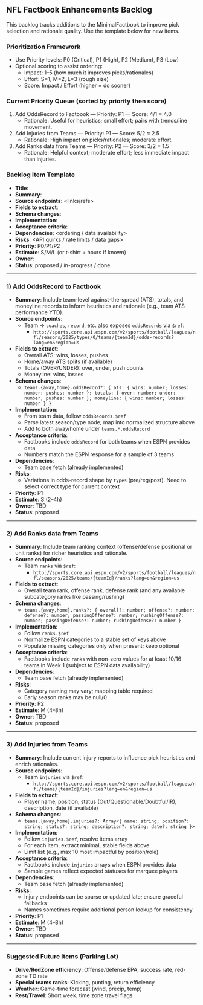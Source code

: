 ## NFL Factbook Enhancements Backlog

This backlog tracks additions to the MinimalFactbook to improve pick selection and rationale quality. Use the template below for new items.

### Prioritization Framework
- Use Priority levels: P0 (Critical), P1 (High), P2 (Medium), P3 (Low)
- Optional scoring to assist ordering:
  - Impact: 1–5 (how much it improves picks/rationales)
  - Effort: S=1, M=2, L=3 (rough size)
  - Score: Impact / Effort (higher = do sooner)

### Current Priority Queue (sorted by priority then score)
1) Add OddsRecord to Factbook — Priority: P1 — Score: 4/1 = 4.0
   - Rationale: Useful for heuristics; small effort; pairs with trends/line movement.
2) Add Injuries from Teams — Priority: P1 — Score: 5/2 ≈ 2.5
   - Rationale: High impact on picks/rationales; moderate effort.
3) Add Ranks data from Teams — Priority: P2 — Score: 3/2 = 1.5
   - Rationale: Helpful context; moderate effort; less immediate impact than injuries.

### Backlog Item Template
- **Title**: <short name>
- **Summary**: <what and why>
- **Source endpoints**: <links/refs>
- **Fields to extract**: <specific fields>
- **Schema changes**: <proposed MinimalFactbook additions>
- **Implementation**: <high-level steps>
- **Acceptance criteria**: <verifiable outcomes>
- **Dependencies**: <ordering / data availability>
- **Risks**: <API quirks / rate limits / data gaps>
- **Priority**: P0/P1/P2
- **Estimate**: S/M/L (or t-shirt + hours if known)
- **Owner**: <assignee>
- **Status**: proposed / in-progress / done

---

### 1) Add OddsRecord to Factbook
- **Summary**: Include team-level against-the-spread (ATS), totals, and moneyline records to inform heuristics and rationale (e.g., team ATS performance YTD).
- **Source endpoints**:
  - Team → `coaches`, `record`, etc. also exposes `oddsRecords` via `$ref`:
    - `http://sports.core.api.espn.com/v2/sports/football/leagues/nfl/seasons/2025/types/0/teams/{teamId}/odds-records?lang=en&region=us`
- **Fields to extract**:
  - Overall ATS: wins, losses, pushes
  - Home/away ATS splits (if available)
  - Totals (OVER/UNDER): over, under, push counts
  - Moneyline: wins, losses
- **Schema changes**:
  - `teams.{away,home}.oddsRecord?: { ats: { wins: number; losses: number; pushes: number }; totals: { over: number; under: number; pushes: number }; moneyline: { wins: number; losses: number } }`
- **Implementation**:
  - From team data, follow `oddsRecords.$ref`
  - Parse latest season/type node; map into normalized structure above
  - Add to both away/home under `teams.*.oddsRecord`
- **Acceptance criteria**:
  - Factbooks include `oddsRecord` for both teams when ESPN provides data
  - Numbers match the ESPN response for a sample of 3 teams
- **Dependencies**:
  - Team base fetch (already implemented)
- **Risks**:
  - Variations in odds-record shape by `types` (pre/reg/post). Need to select correct type for current context
- **Priority**: P1
- **Estimate**: S (2–4h)
- **Owner**: TBD
- **Status**: proposed

---

### 2) Add Ranks data from Teams
- **Summary**: Include team ranking context (offense/defense positional or unit ranks) for richer heuristics and rationale.
- **Source endpoints**:
  - Team `ranks` via `$ref`:
    - `http://sports.core.api.espn.com/v2/sports/football/leagues/nfl/seasons/2025/teams/{teamId}/ranks?lang=en&region=us`
- **Fields to extract**:
  - Overall team rank, offense rank, defense rank (and any available subcategory ranks like passing/rushing)
- **Schema changes**:
  - `teams.{away,home}.ranks?: { overall?: number; offense?: number; defense?: number; passingOffense?: number; rushingOffense?: number; passingDefense?: number; rushingDefense?: number }`
- **Implementation**:
  - Follow `ranks.$ref`
  - Normalize ESPN categories to a stable set of keys above
  - Populate missing categories only when present; keep optional
- **Acceptance criteria**:
  - Factbooks include `ranks` with non-zero values for at least 10/16 teams in Week 1 (subject to ESPN data availability)
- **Dependencies**:
  - Team base fetch (already implemented)
- **Risks**:
  - Category naming may vary; mapping table required
  - Early season ranks may be null/0
- **Priority**: P2
- **Estimate**: M (4–8h)
- **Owner**: TBD
- **Status**: proposed

---

### 3) Add Injuries from Teams
- **Summary**: Include current injury reports to influence pick heuristics and enrich rationales.
- **Source endpoints**:
  - Team `injuries` via `$ref`:
    - `http://sports.core.api.espn.com/v2/sports/football/leagues/nfl/teams/{teamId}/injuries?lang=en&region=us`
- **Fields to extract**:
  - Player name, position, status (Out/Questionable/Doubtful/IR), description, date (if available)
- **Schema changes**:
  - `teams.{away,home}.injuries?: Array<{ name: string; position?: string; status?: string; description?: string; date?: string }>`
- **Implementation**:
  - Follow `injuries.$ref`, resolve items array
  - For each item, extract minimal, stable fields above
  - Limit list (e.g., max 10 most impactful by position/role)
- **Acceptance criteria**:
  - Factbooks include `injuries` arrays when ESPN provides data
  - Sample games reflect expected statuses for marquee players
- **Dependencies**:
  - Team base fetch (already implemented)
- **Risks**:
  - Injury endpoints can be sparse or updated late; ensure graceful fallbacks
  - Names sometimes require additional person lookup for consistency
- **Priority**: P1
- **Estimate**: M (4–8h)
- **Owner**: TBD
- **Status**: proposed

---

### Suggested Future Items (Parking Lot)
- **Drive/RedZone efficiency**: Offense/defense EPA, success rate, red-zone TD rate
- **Special teams ranks**: Kicking, punting, return efficiency
- **Weather**: Game-time forecast (wind, precip, temp)
- **Rest/Travel**: Short week, time zone travel flags


